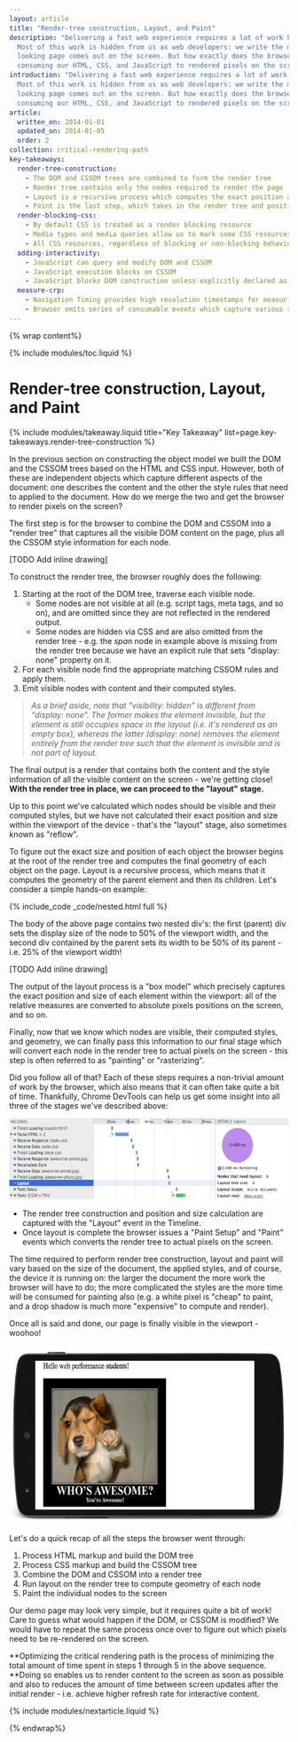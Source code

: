```yaml
---
layout: article
title: "Render-tree construction, Layout, and Paint"
description: "Delivering a fast web experience requires a lot of work by the browser.
  Most of this work is hidden from us as web developers: we write the markup, and a nice
  looking page comes out on the screen. But how exactly does the browser go from
  consuming our HTML, CSS, and JavaScript to rendered pixels on the screen?"
introduction: "Delivering a fast web experience requires a lot of work by the browser.
  Most of this work is hidden from us as web developers: we write the markup, and a nice
  looking page comes out on the screen. But how exactly does the browser go from
  consuming our HTML, CSS, and JavaScript to rendered pixels on the screen?"
article:
  written_on: 2014-01-01
  updated_on: 2014-01-05
  order: 2
collection: critical-rendering-path
key-takeaways:
  render-tree-construction:
    - The DOM and CSSOM trees are combined to form the render tree
    - Render tree contains only the nodes required to render the page
    - Layout is a recursive process which computes the exact position and size of each node within the renderer
    - Paint is the last step, which takes in the render tree and position and size of each element and renders the    pixels to the screen
  render-blocking-css:
    - By default CSS is treated as a render blocking resource
    - Media types and media queries allow us to mark some CSS resources as non render blocking
    - All CSS resources, regardless of blocking or non-blocking behavior are downloaded by the browser
  adding-interactivity:
    - JavaScript can query and modify DOM and CSSOM
    - JavaScript execution blocks on CSSOM
    - JavaScript blocks DOM construction unless explicitly declared as async</td>
  measure-crp:
    - Navigation Timing provides high resolution timestamps for measuring CRP.
    - Browser emits series of consumable events which capture various stages of the CRP.
---
```

{% wrap content%}

{% include modules/toc.liquid %}

# Render-tree construction, Layout, and Paint

{% include modules/takeaway.liquid title="Key Takeaway" list=page.key-takeaways.render-tree-construction %}

In the previous section on constructing the object model we built the DOM and
the CSSOM trees based on the HTML and CSS input. However, both of these are
independent objects which capture different aspects of the document: one
describes the content and the other the style rules that need to applied to the
document. How do we merge the two and get the browser to render pixels on the
screen?

The first step is for the browser to combine the DOM and CSSOM into a "render
tree" that captures all the visible DOM content on the page, plus all the CSSOM
style information for each node.

<!-- No converter for: INLINE_DRAWING -->

[TODO Add inline drawing]

To construct the render tree, the browser roughly does the following:

1. Starting at the root of the DOM tree, traverse each visible node.
    * Some nodes are not visible at all (e.g. script tags, meta tags, and so
      on), and are omitted since they are not reflected in the rendered output.
    * Some nodes are hidden via CSS and are also omitted from the render tree -
      e.g. the _span_ node in example above is missing from the render tree
      because we have an explicit rule that sets "display: none" property on it.
1. For each visible node find the appropriate matching CSSOM rules and apply
   them.
1. Emit visible nodes with content and their computed styles.

> _As a brief aside, note that "visibility: hidden" is different from "display:
> none". The former makes the element invisible, but the element is still
> occupies space in the layout (i.e. it's rendered as an empty box), whereas the
> latter (display: none) removes the element entirely from the render tree such
> that the element is invisible and is not part of layout._

The final output is a render that contains both the content and the style
information of all the visible content on the screen - we're getting close!
**With the render tree in place, we can proceed to the "layout" stage.**

Up to this point we've calculated which nodes should be visible and their
computed styles, but we have not calculated their exact position and size within
the viewport of the device - that's the "layout" stage, also sometimes known as
"reflow".

To figure out the exact size and position of each object the browser begins at
the root of the render tree and computes the final geometry of each object on
the page. Layout is a recursive process, which means that it computes the
geometry of the parent element and then its children. Let's consider a simple
hands-on example:

{% include_code _code/nested.html full %}

The body of the above page contains two nested div's: the first (parent) div
sets the display size of the node to 50% of the viewport width, and the second
div contained by the parent sets its width to be 50% of its parent - i.e. 25% of
the viewport width!

<!-- No converter for: INLINE_DRAWING -->

[TODO Add inline drawing]

The output of the layout process is a "box model" which precisely captures the
exact position and size of each element within the viewport: all of the relative
measures are converted to absolute pixels positions on the screen, and so on.

Finally, now that we know which nodes are visible, their computed styles, and
geometry, we can finally pass this information to our final stage which will
convert each node in the render tree to actual pixels on the screen - this step
is often referred to as "painting" or "rasterizing".

Did you follow all of that? Each of these steps requires a non-trivial amount of
work by the browser, which also means that it can often take quite a bit of
time. Thankfully, Chrome DevTools can help us get some insight into all three of
the stages we've described above:

<img src="images/image02.png" width="624" height="146" />

* The render tree construction and position and size calculation are captured
  with the "Layout" event in the Timeline.
* Once layout is complete the browser issues a "Paint Setup" and "Paint" events
  which converts the render tree to actual pixels on the screen.

The time required to perform render tree construction, layout and paint will
vary based on the size of the document, the applied styles, and of course, the
device it is running on: the larger the document the more work the browser will
have to do; the more complicated the styles are the more time will be consumed
for painting also (e.g. a white pixel is "cheap" to paint, and a drop shadow is
much more "expensive" to compute and render).

Once all is said and done, our page is finally visible in the viewport - woohoo!

<img src="images/image03.png" width="624" height="322" />

Let's do a quick recap of all the steps the browser went through:

1. Process HTML markup and build the DOM tree
1. Process CSS markup and build the CSSOM tree
1. Combine the DOM and CSSOM into a render tree
1. Run layout on the render tree to compute geometry of each node
1. Paint the individual nodes to the screen

Our demo page may look very simple, but it requires quite a bit of work! Care to
guess what would happen if the DOM, or CSSOM is modified? We would have to
repeat the same process once over to figure out which pixels need to be
re-rendered on the screen.

**Optimizing the critical rendering path is the process of minimizing the total
amount of time spent in steps 1 through 5 in the above sequence. **Doing so
enables us to render content to the screen as soon as possible and also to
reduces the amount of time between screen updates after the initial render -
i.e. achieve higher refresh rate for interactive content.

{% include modules/nextarticle.liquid %}

{% endwrap%}
